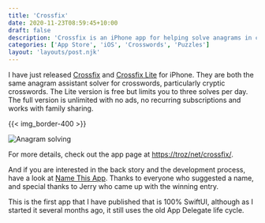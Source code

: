 ```yaml
---
title: 'Crossfix'
date: 2020-11-23T08:59:45+10:00
draft: false
description: 'Crossfix is an iPhone app for helping solve anagrams in crosswords, particularly cryptic crosswords.'
categories: ['App Store', 'iOS', 'Crosswords', 'Puzzles']
layout: 'layouts/post.njk'
---
```


I have just released [Crossfix][1] and [Crossfix Lite][2] for iPhone. They are both the same anagram assistant solver for crosswords, particularly cryptic crosswords. The Lite version is free but limits you to three solves per day. The full version is unlimited with no ads, no recurring subscriptions and works with family sharing.

<!--more-->

{{< img_border-400 >}}

![Anagram solving][i1]

For more details, check out the app page at [https://troz/net/crossfix/][3].

And if you are interested in the back story and the development process, have a look at [Name This App][4]. Thanks to everyone who suggested a name, and special thanks to Jerry who came up with the winning entry.

This is the first app that I have published that is 100% SwiftUI, although as I started it several months ago, it still uses the old App Delegate life cycle.

[i1]: /images/2020/Crossfix-anagram.webp
[1]: https://itunes.apple.com/app/crossfix/id1526235954
[2]: https://itunes.apple.com/app/crossfix-lite/id1526236100
[3]: /crossfix/
[4]: /post/2020/name_this_app/
